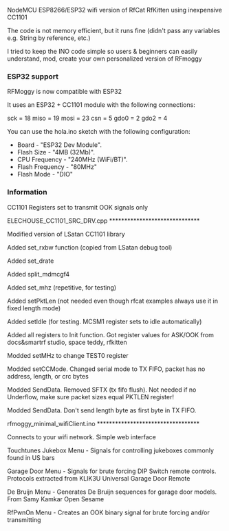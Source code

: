 NodeMCU ESP8266/ESP32 wifi version of RfCat RfKitten using inexpensive CC1101

The code is not memory efficient, but it runs fine (didn't pass any variables e.g. String by reference, etc.)

I tried to keep the INO code simple so users & beginners can easily understand, mod, create your own personalized version of RFmoggy

### ESP32 support

RFMoggy is now compatible with ESP32

It uses an ESP32 + CC1101 module with the following connections:

sck = 18
miso = 19
mosi = 23
csn = 5
gdo0 = 2
gdo2 = 4

You can use the hola.ino sketch with the following configuration:

* Board - "ESP32 Dev Module".
* Flash Size - "4MB (32Mb)".
* CPU Frequency - "240MHz (WiFi/BT)".
* Flash Frequency - "80MHz"
* Flash Mode - "DIO"

### Information

CC1101 Registers set to transmit OOK signals only

ELECHOUSE_CC1101_SRC_DRV.cpp  ******************************

Modified version of LSatan CC1101 library

Added set_rxbw function (copied from LSatan debug tool)

Added set_drate

Added split_mdmcgf4

Added set_mhz (repetitive, for testing)

Added setPktLen (not needed even though rfcat examples always use it in fixed length mode)

Added setIdle (for testing. MCSM1 register sets to idle automatically)

Added all registers to Init function. Got register values for ASK/OOK from docs&smartrf studio, space teddy, rfkitten

Modded setMHz to change TEST0 register

Modded setCCMode. Changed serial mode to TX FIFO, packet has no address, length, or crc bytes

Modded SendData. Removed SFTX (tx fifo flush). Not needed if no Underflow, make sure packet sizes equal PKTLEN register!

Modded SendData. Don't send length byte as first byte in TX FIFO.

rfmoggy_minimal_wifiClient.ino  **********************************

Connects to your wifi network. Simple web interface

Touchtunes Jukebox Menu - Signals for controlling jukeboxes commonly found in US bars

Garage Door Menu - Signals for brute forcing DIP Switch remote controls. Protocols extracted from KLIK3U Universal Garage Door Remote

De Bruijn Menu - Generates De Bruijn sequences for garage door models. From Samy Kamkar Open Sesame 

RfPwnOn Menu - Creates an OOK binary signal for brute forcing and/or transmitting


